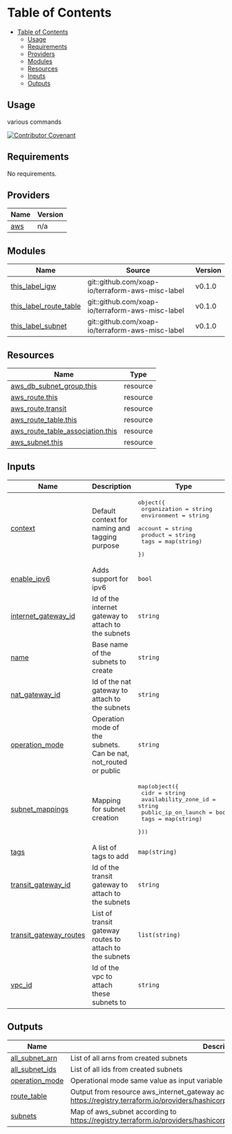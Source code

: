 # Table of Contents

- [Table of Contents](#table-of-contents)
  - [Usage](#usage)
  - [Requirements](#requirements)
  - [Providers](#providers)
  - [Modules](#modules)
  - [Resources](#resources)
  - [Inputs](#inputs)
  - [Outputs](#outputs)

## Usage

various commands

[![Contributor Covenant](https://img.shields.io/badge/Contributor%20Covenant-2.1-4baaaa.svg)](code_of_conduct.md)

<!-- prettier-ignore-start -->
<!-- markdownlint-disable -->
<!-- BEGINNING OF PRE-COMMIT-TERRAFORM DOCS HOOK -->
## Requirements

No requirements.

## Providers

| Name | Version |
|------|---------|
| <a name="provider_aws"></a> [aws](#provider\_aws) | n/a |

## Modules

| Name | Source | Version |
|------|--------|---------|
| <a name="module_this_label_igw"></a> [this\_label\_igw](#module\_this\_label\_igw) | git::github.com/xoap-io/terraform-aws-misc-label | v0.1.0 |
| <a name="module_this_label_route_table"></a> [this\_label\_route\_table](#module\_this\_label\_route\_table) | git::github.com/xoap-io/terraform-aws-misc-label | v0.1.0 |
| <a name="module_this_label_subnet"></a> [this\_label\_subnet](#module\_this\_label\_subnet) | git::github.com/xoap-io/terraform-aws-misc-label | v0.1.0 |

## Resources

| Name | Type |
|------|------|
| [aws_db_subnet_group.this](https://registry.terraform.io/providers/hashicorp/aws/latest/docs/resources/db_subnet_group) | resource |
| [aws_route.this](https://registry.terraform.io/providers/hashicorp/aws/latest/docs/resources/route) | resource |
| [aws_route.transit](https://registry.terraform.io/providers/hashicorp/aws/latest/docs/resources/route) | resource |
| [aws_route_table.this](https://registry.terraform.io/providers/hashicorp/aws/latest/docs/resources/route_table) | resource |
| [aws_route_table_association.this](https://registry.terraform.io/providers/hashicorp/aws/latest/docs/resources/route_table_association) | resource |
| [aws_subnet.this](https://registry.terraform.io/providers/hashicorp/aws/latest/docs/resources/subnet) | resource |

## Inputs

| Name | Description | Type | Default | Required |
|------|-------------|------|---------|:--------:|
| <a name="input_context"></a> [context](#input\_context) | Default context for naming and tagging purpose | <pre>object({<br>    organization = string<br>    environment  = string<br>    account      = string<br>    product      = string<br>    tags         = map(string)<br>  })</pre> | n/a | yes |
| <a name="input_enable_ipv6"></a> [enable\_ipv6](#input\_enable\_ipv6) | Adds support for ipv6 | `bool` | n/a | yes |
| <a name="input_internet_gateway_id"></a> [internet\_gateway\_id](#input\_internet\_gateway\_id) | Id of the internet gateway to attach to the subnets | `string` | n/a | yes |
| <a name="input_name"></a> [name](#input\_name) | Base name of the subnets to create | `string` | n/a | yes |
| <a name="input_nat_gateway_id"></a> [nat\_gateway\_id](#input\_nat\_gateway\_id) | Id of the nat gateway to attach to the subnets | `string` | n/a | yes |
| <a name="input_operation_mode"></a> [operation\_mode](#input\_operation\_mode) | Operation mode of the subnets. Can be nat, not\_routed or public | `string` | n/a | yes |
| <a name="input_subnet_mappings"></a> [subnet\_mappings](#input\_subnet\_mappings) | Mapping for subnet creation | <pre>map(object({<br>    cidr                 = string<br>    availability_zone_id = string<br>    public_ip_on_launch  = bool<br>    tags                 = map(string)<br>  }))</pre> | n/a | yes |
| <a name="input_tags"></a> [tags](#input\_tags) | A list of tags to add | `map(string)` | `{}` | no |
| <a name="input_transit_gateway_id"></a> [transit\_gateway\_id](#input\_transit\_gateway\_id) | Id of the transit gateway to attach to the subnets | `string` | n/a | yes |
| <a name="input_transit_gateway_routes"></a> [transit\_gateway\_routes](#input\_transit\_gateway\_routes) | List of transit gateway routes to attach to the subnets | `list(string)` | `[]` | no |
| <a name="input_vpc_id"></a> [vpc\_id](#input\_vpc\_id) | Id of the vpc to attach these subnets to | `string` | n/a | yes |

## Outputs

| Name | Description |
|------|-------------|
| <a name="output_all_subnet_arn"></a> [all\_subnet\_arn](#output\_all\_subnet\_arn) | List of all arns from created subnets |
| <a name="output_all_subnet_ids"></a> [all\_subnet\_ids](#output\_all\_subnet\_ids) | List of all ids from created subnets |
| <a name="output_operation_mode"></a> [operation\_mode](#output\_operation\_mode) | Operational mode same value as input variable 'operation\_mode' |
| <a name="output_route_table"></a> [route\_table](#output\_route\_table) | Output from resource aws\_internet\_gateway according to https://registry.terraform.io/providers/hashicorp/aws/latest/docs/resources/internet_gateway |
| <a name="output_subnets"></a> [subnets](#output\_subnets) | Map of  aws\_subnet according to https://registry.terraform.io/providers/hashicorp/aws/latest/docs/resources/subnet |
<!-- END OF PRE-COMMIT-TERRAFORM DOCS HOOK -->
<!-- markdownlint-disable -->
<!-- prettier-ignore-end -->
